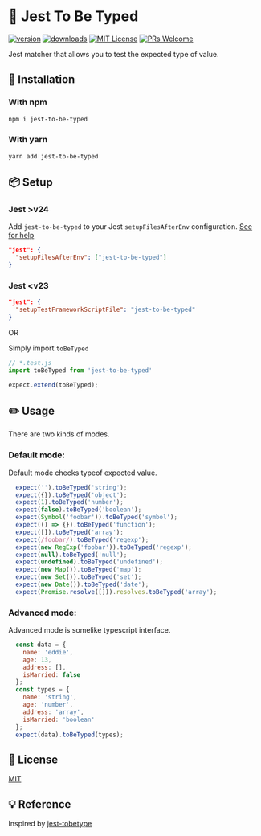 # 🎉 Jest To Be Typed

[![version](https://img.shields.io/npm/v/jest-chain.svg?style=flat-square)](https://www.npmjs.com/package/jest-to-be-typed)
[![downloads](https://img.shields.io/npm/dm/jest-chain.svg?style=flat-square)](http://npm-stat.com/charts.html?package=jest-to-be-typed&from=2020-08-03)
[![MIT License](https://img.shields.io/npm/l/jest-chain.svg?style=flat-square)](https://github.com/eddie0329/jest-to-be-typed/blob/master/LICENSE)
[![PRs Welcome](https://img.shields.io/badge/PRs-welcome-brightgreen.svg?style=flat-square)](http://makeapullrequest.com)

Jest matcher that allows you to test the expected type of value.


## 🔧 Installation

### With npm

```sh
npm i jest-to-be-typed
```
### With yarn

```sh
yarn add jest-to-be-typed
```

## 📦 Setup

### Jest >v24

Add `jest-to-be-typed` to your Jest `setupFilesAfterEnv` configuration. [See for help](https://jestjs.io/docs/en/next/configuration#setupfilesafterenv-array)

```json
"jest": {
  "setupFilesAfterEnv": ["jest-to-be-typed"]
}
```

### Jest <v23

```json
"jest": {
  "setupTestFrameworkScriptFile": "jest-to-be-typed"
}
```

OR

Simply import `toBeTyped`

```javascript
// *.test.js
import toBeTyped from 'jest-to-be-typed'

expect.extend(toBeTyped);
```


## ✏️ Usage

There are two kinds of modes.

### Default mode:

Default mode checks typeof expected value.

```javascript
  expect('').toBeTyped('string');
  expect({}).toBeTyped('object');
  expect(1).toBeTyped('number');
  expect(false).toBeTyped('boolean');
  expect(Symbol('foobar')).toBeTyped('symbol');
  expect(() => {}).toBeTyped('function');
  expect([]).toBeTyped('array');
  expect(/foobar/).toBeTyped('regexp');
  expect(new RegExp('foobar')).toBeTyped('regexp');
  expect(null).toBeTyped('null');
  expect(undefined).toBeTyped('undefined');
  expect(new Map()).toBeTyped('map');
  expect(new Set()).toBeTyped('set');
  expect(new Date()).toBeTyped('date');
  expect(Promise.resolve([])).resolves.toBeTyped('array');
```

### Advanced mode:

Advanced mode is somelike typescript interface.

```javascript
  const data = {
    name: 'eddie',
    age: 13,
    address: [],
    isMarried: false
  };
  const types = {
    name: 'string',
    age: 'number',
    address: 'array',
    isMarried: 'boolean'
  };
  expect(data).toBeTyped(types);
```


## 📄 License

[MIT](/LICENSE)

## 💡 Reference

Inspired by [jest-tobetype](https://github.com/abritinthebay/jest-tobetype)
